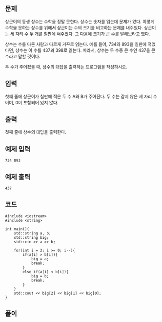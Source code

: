 ## 문제 
상근이의 동생 상수는 수학을 정말 못한다. 상수는 숫자를 읽는데 문제가 있다. 이렇게 수학을 못하는 상수를 위해서 상근이는 수의 크기를 비교하는 문제를 내주었다. 상근이는 세 자리 수 두 개를 칠판에 써주었다. 그 다음에 크기가 큰 수를 말해보라고 했다.

상수는 수를 다른 사람과 다르게 거꾸로 읽는다. 예를 들어, 734와 893을 칠판에 적었다면, 상수는 이 수를 437과 398로 읽는다. 따라서, 상수는 두 수중 큰 수인 437을 큰 수라고 말할 것이다.

두 수가 주어졌을 때, 상수의 대답을 출력하는 프로그램을 작성하시오.
## 입력
첫째 줄에 상근이가 칠판에 적은 두 수 A와 B가 주어진다. 두 수는 같지 않은 세 자리 수이며, 0이 포함되어 있지 않다.
## 출력
첫째 줄에 상수의 대답을 출력한다.
## 예제 입력 
```
734 893
```

## 예제 출력  
```
437
```
## 코드
```
#include <iostream>
#include <string>

int main(){
    std::string a, b;
    std::string big;
    std::cin >> a >> b;

    for(int i = 2; i >= 0; i--){
        if(a[i] > b[i]){
            big = a;
            break;
        }
        else if(a[i] < b[i]){
            big = b;
            break;
        }
    }
    std::cout << big[2] << big[1] << big[0];
}
```
## 풀이
